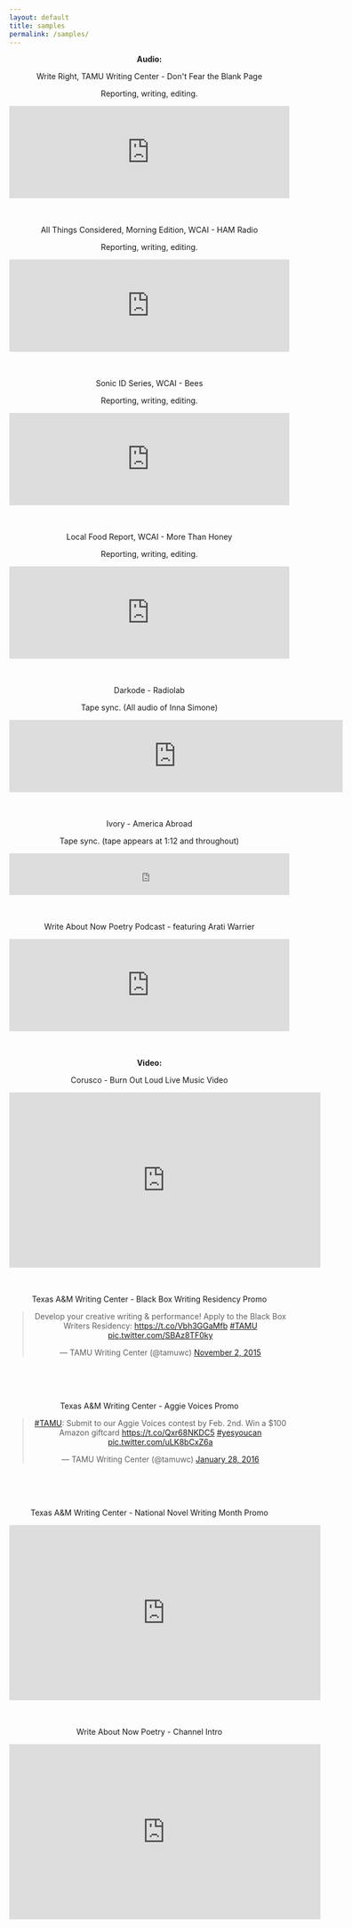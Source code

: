 ```yaml
---
layout: default
title: samples
permalink: /samples/
---
```

<div align="center">
    <p><b>Audio:</b></p>
    <p>Write Right, TAMU Writing Center - Don&#39;t Fear the Blank Page</p>
    <p>Reporting, writing, editing.</p>
    <iframe width="100%" height="166" scrolling="no" frameborder="no" src="https://w.soundcloud.com/player/?url=https%3A//api.soundcloud.com/tracks/262679102%3Fsecret_token%3Ds-D8zQG&amp;color=ff5500&amp;auto_play=false&amp;hide_related=false&amp;show_comments=true&amp;show_user=true&amp;show_reposts=false"></iframe>
    </br>
    </br>
    </br>
    <p>All Things Considered, Morning Edition, WCAI - HAM Radio</p>
    <p>Reporting, writing, editing.</p>
    <iframe width="100%" height="166" scrolling="no" frameborder="no" src="https://w.soundcloud.com/player/?url=https%3A//api.soundcloud.com/tracks/213690758&amp;color=ff5500&amp;auto_play=false&amp;hide_related=false&amp;show_comments=true&amp;show_user=true&amp;show_reposts=false"></iframe>
    </br>
    </br>
    </br>
    <p>Sonic ID Series, WCAI - Bees</p>
    <p>Reporting, writing, editing.</p>
    <iframe width="100%" height="166" scrolling="no" frameborder="no" src="https://w.soundcloud.com/player/?url=https%3A//api.soundcloud.com/tracks/231615667&amp;color=ff5500&amp;auto_play=false&amp;hide_related=false&amp;show_comments=true&amp;show_user=true&amp;show_reposts=false"></iframe>
    </br>
    </br>
    </br>
    <p>Local Food Report, WCAI - More Than Honey</p>
    <p>Reporting, writing, editing.</p>
    <iframe width="100%" height="166" scrolling="no" frameborder="no" src="https://w.soundcloud.com/player/?url=https%3A//api.soundcloud.com/tracks/242612429&amp;color=ff5500&amp;auto_play=false&amp;hide_related=false&amp;show_comments=true&amp;show_user=true&amp;show_reposts=false"></iframe>
    </br>
    </br>
    </br>
    <p>Darkode - Radiolab</p>
    <p>Tape sync. (All audio of Inna Simone)</p>
    <iframe width="600" height="130" frameborder="0" scrolling="no" src="https://www.wnyc.org/widgets/ondemand_player/radiolab/#file=%2Faudio%2Fxspf%2F532787%2F"></iframe>
    </br>
    </br>
    </br>
    <p>Ivory - America Abroad</p> 
    <p>Tape sync. (tape appears at 1:12 and throughout)</p>
    <div align="center">      
            <iframe frameborder="0"  src="http://www.pri.org/node/82497/embedded" height="75" width="100%"></iframe>
    </div>
    <br>
    <br>
    <p>Write About Now Poetry Podcast - featuring Arati Warrier</p>
    <iframe width="100%" height="166" scrolling="no" frameborder="no" src="https://w.soundcloud.com/player/?url=https%3A//api.soundcloud.com/tracks/213690415&amp;color=ff5500&amp;auto_play=false&amp;hide_related=false&amp;show_comments=true&amp;show_user=true&amp;show_reposts=false"></iframe>
    </br>
    </br>
    </br>
    <p><b>Video:</b></p>
    <p>Corusco - Burn Out Loud Live Music Video</p>
    <iframe width="560" height="315" src="https://www.youtube.com/embed/530feGQsnkA" frameborder="0" allowfullscreen></iframe>
    <br>
    <br>
    </br>
    <p>Texas A&amp;M Writing Center - Black Box Writing Residency Promo</p>
     <blockquote class="twitter-video" lang="en"><p lang="en" dir="ltr">Develop your creative writing &amp; performance! Apply to the Black Box Writers Residency: <a href="https://t.co/Vbh3GGaMfb">https://t.co/Vbh3GGaMfb</a> <a href="https://twitter.com/hashtag/TAMU?src=hash">#TAMU</a> <a href="https://t.co/SBAz8TF0ky">pic.twitter.com/SBAz8TF0ky</a></p>&mdash; TAMU Writing Center (@tamuwc) <a href="https://twitter.com/tamuwc/status/661202352725037056">November 2, 2015</a></blockquote>
     <script async src="//platform.twitter.com/widgets.js" charset="utf-8"></script>
     </br>
     </br> 
     </br>   
    <p>Texas A&amp;M Writing Center - Aggie Voices Promo</p>
    <blockquote class="twitter-video" lang="en"><p lang="en" dir="ltr"><a href="https://twitter.com/hashtag/TAMU?src=hash">#TAMU</a>: Submit to our Aggie Voices contest by Feb. 2nd. Win a $100 Amazon giftcard <a href="https://t.co/Qxr68NKDC5">https://t.co/Qxr68NKDC5</a> <a href="https://twitter.com/hashtag/yesyoucan?src=hash">#yesyoucan</a> <a href="https://t.co/uLK8bCxZ6a">pic.twitter.com/uLK8bCxZ6a</a></p>&mdash; TAMU Writing Center (@tamuwc) <a href="https://twitter.com/tamuwc/status/692788496507863041">January 28, 2016</a></blockquote> <script async src="//platform.twitter.com/widgets.js" charset="utf-8"></script> 
    </br>
    </br>
    </br>
    <p>Texas A&amp;M Writing Center - National Novel Writing Month Promo</p>
    <iframe align="center" width="560" height="315" src="https://www.youtube.com/embed/vyveeacR47o" frameborder="0" allowfullscreen></iframe>
    </br>
    </br>
    </br>
    <p>Write About Now Poetry - Channel Intro</p>
    <iframe width="560" height="315" src="https://www.youtube.com/embed/0wa16gcmj6U" frameborder="0" allowfullscreen></iframe>
